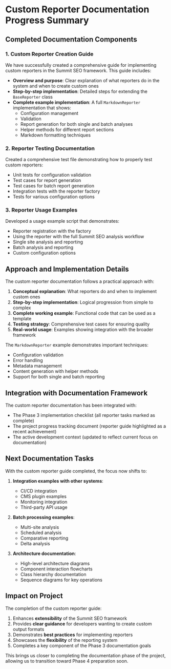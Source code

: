 # Custom Reporter Documentation Progress Summary

## Completed Documentation Components

### 1. Custom Reporter Creation Guide

We have successfully created a comprehensive guide for implementing custom reporters in the Summit SEO framework. This guide includes:

- **Overview and purpose**: Clear explanation of what reporters do in the system and when to create custom ones
- **Step-by-step implementation**: Detailed steps for extending the `BaseReporter` class
- **Complete example implementation**: A full `MarkdownReporter` implementation that shows:
  - Configuration management
  - Validation
  - Report generation for both single and batch analyses
  - Helper methods for different report sections
  - Markdown formatting techniques

### 2. Reporter Testing Documentation

Created a comprehensive test file demonstrating how to properly test custom reporters:

- Unit tests for configuration validation
- Test cases for report generation
- Test cases for batch report generation
- Integration tests with the reporter factory
- Tests for various configuration options

### 3. Reporter Usage Examples

Developed a usage example script that demonstrates:

- Reporter registration with the factory
- Using the reporter with the full Summit SEO analysis workflow
- Single site analysis and reporting
- Batch analysis and reporting
- Custom configuration options

## Approach and Implementation Details

The custom reporter documentation follows a practical approach with:

1. **Conceptual explanation**: What reporters do and when to implement custom ones
2. **Step-by-step implementation**: Logical progression from simple to complex
3. **Complete working example**: Functional code that can be used as a template
4. **Testing strategy**: Comprehensive test cases for ensuring quality
5. **Real-world usage**: Examples showing integration with the broader framework

The `MarkdownReporter` example demonstrates important techniques:

- Configuration validation
- Error handling
- Metadata management
- Content generation with helper methods
- Support for both single and batch reporting

## Integration with Documentation Framework

The custom reporter documentation has been integrated with:

- The Phase 3 implementation checklist (all reporter tasks marked as complete)
- The project progress tracking document (reporter guide highlighted as a recent achievement)
- The active development context (updated to reflect current focus on documentation)

## Next Documentation Tasks

With the custom reporter guide completed, the focus now shifts to:

1. **Integration examples with other systems**:
   - CI/CD integration
   - CMS plugin examples
   - Monitoring integration
   - Third-party API usage

2. **Batch processing examples**:
   - Multi-site analysis
   - Scheduled analysis
   - Comparative reporting
   - Delta analysis

3. **Architecture documentation**:
   - High-level architecture diagrams
   - Component interaction flowcharts
   - Class hierarchy documentation
   - Sequence diagrams for key operations

## Impact on Project

The completion of the custom reporter guide:

1. Enhances **extensibility** of the Summit SEO framework
2. Provides **clear guidance** for developers wanting to create custom output formats
3. Demonstrates **best practices** for implementing reporters
4. Showcases the **flexibility** of the reporting system
5. Completes a key component of the Phase 3 documentation goals

This brings us closer to completing the documentation phase of the project, allowing us to transition toward Phase 4 preparation soon. 